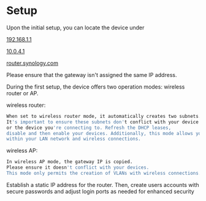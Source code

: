 # Setup
Upon the initial setup, you can locate the device under

[192.168.1.1](http://192.168.1.1:8000/webman/index.cgi)

[10.0.4.1](http://10.0.4.1:8000/webman/index.cgi)

[router.synology.com](http://router.synology.com:8000/webman/index.cgi)

Please ensure that the gateway isn't assigned the same IP address.

During the first setup, the device offers two operation modes: wireless router or AP.

wireless router:
```bash
When set to wireless router mode, it automatically creates two subnets.
It's important to ensure these subnets don't conflict with your device
or the device you're connecting to. Refresh the DHCP leases,
disable and then enable your devices. Additionally, this mode allows you to create VLANs
within your LAN network and wireless connections.
```
wireless AP:

```bash
In wireless AP mode, the gateway IP is copied.
Please ensure it doesn't conflict with your devices.
This mode only permits the creation of VLANs with wireless connections.

```

Establish a static IP address for the router. Then, create users accounts with secure passwords 
and adjust login ports as needed for enhanced security

